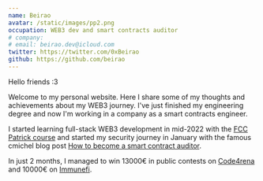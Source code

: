 ```yaml
---
name: Beirao
avatar: /static/images/pp2.png
occupation: WEB3 dev and smart contracts auditor
# company:
# email: beirao.dev@icloud.com
twitter: https://twitter.com/0xBeirao
github: https://github.com/beirao
---
```


Hello friends :3

Welcome to my personal website. Here I share some of my thoughts and achievements about my WEB3 journey. I've just finished my engineering degree and now I'm working in a company as a smart contracts engineer.

I started learning full-stack WEB3 development in mid-2022 with the [FCC Patrick course](https://www.youtube.com/watch?v=gyMwXuJrbJQ) and started my security journey in January with the famous cmichel blog post [How to become a smart contract auditor](https://cmichel.io/how-to-become-a-smart-contract-auditor/).

In just 2 months, I managed to win 13000€ in public contests on [Code4rena](https://code4rena.com/leaderboard) and 10000€ on [Immunefi](https://immunefi.com).
